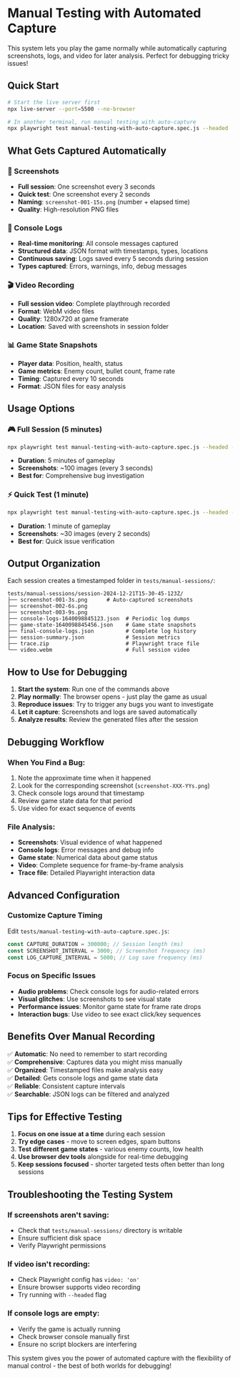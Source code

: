 # Manual Testing with Automated Capture

This system lets you play the game normally while automatically capturing screenshots, logs, and video for later analysis. Perfect for debugging tricky issues!

## Quick Start

```bash
# Start the live server first
npx live-server --port=5500 --no-browser

# In another terminal, run manual testing with auto-capture
npx playwright test manual-testing-with-auto-capture.spec.js --headed
```

## What Gets Captured Automatically

### 📸 Screenshots
- **Full session**: One screenshot every 3 seconds
- **Quick test**: One screenshot every 2 seconds  
- **Naming**: `screenshot-001-15s.png` (number + elapsed time)
- **Quality**: High-resolution PNG files

### 📝 Console Logs
- **Real-time monitoring**: All console messages captured
- **Structured data**: JSON format with timestamps, types, locations
- **Continuous saving**: Logs saved every 5 seconds during session
- **Types captured**: Errors, warnings, info, debug messages

### 🎬 Video Recording
- **Full session video**: Complete playthrough recorded
- **Format**: WebM video files
- **Quality**: 1280x720 at game framerate
- **Location**: Saved with screenshots in session folder

### 📊 Game State Snapshots
- **Player data**: Position, health, status
- **Game metrics**: Enemy count, bullet count, frame rate
- **Timing**: Captured every 10 seconds
- **Format**: JSON files for easy analysis

## Usage Options

### 🎮 Full Session (5 minutes)
```bash
npx playwright test manual-testing-with-auto-capture.spec.js --headed --grep "Manual Testing Session"
```
- **Duration**: 5 minutes of gameplay
- **Screenshots**: ~100 images (every 3 seconds)
- **Best for**: Comprehensive bug investigation

### ⚡ Quick Test (1 minute)  
```bash
npx playwright test manual-testing-with-auto-capture.spec.js --headed --grep "Quick Manual Test"
```
- **Duration**: 1 minute of gameplay
- **Screenshots**: ~30 images (every 2 seconds)
- **Best for**: Quick issue verification

## Output Organization

Each session creates a timestamped folder in `tests/manual-sessions/`:

```
tests/manual-sessions/session-2024-12-21T15-30-45-123Z/
├── screenshot-001-3s.png      # Auto-captured screenshots
├── screenshot-002-6s.png      
├── screenshot-003-9s.png      
├── console-logs-1640098845123.json  # Periodic log dumps
├── game-state-1640098845456.json    # Game state snapshots
├── final-console-logs.json          # Complete log history
├── session-summary.json             # Session metrics
├── trace.zip                        # Playwright trace file
└── video.webm                       # Full session video
```

## How to Use for Debugging

1. **Start the system**: Run one of the commands above
2. **Play normally**: The browser opens - just play the game as usual
3. **Reproduce issues**: Try to trigger any bugs you want to investigate
4. **Let it capture**: Screenshots and logs are saved automatically
5. **Analyze results**: Review the generated files after the session

## Debugging Workflow

### When You Find a Bug:
1. Note the approximate time when it happened
2. Look for the corresponding screenshot (`screenshot-XXX-YYs.png`)
3. Check console logs around that timestamp
4. Review game state data for that period
5. Use video for exact sequence of events

### File Analysis:
- **Screenshots**: Visual evidence of what happened
- **Console logs**: Error messages and debug info
- **Game state**: Numerical data about game status
- **Video**: Complete sequence for frame-by-frame analysis
- **Trace file**: Detailed Playwright interaction data

## Advanced Configuration

### Customize Capture Timing
Edit `tests/manual-testing-with-auto-capture.spec.js`:

```javascript
const CAPTURE_DURATION = 300000; // Session length (ms)
const SCREENSHOT_INTERVAL = 3000; // Screenshot frequency (ms)
const LOG_CAPTURE_INTERVAL = 5000; // Log save frequency (ms)
```

### Focus on Specific Issues
- **Audio problems**: Check console logs for audio-related errors
- **Visual glitches**: Use screenshots to see visual state
- **Performance issues**: Monitor game state for frame rate drops
- **Interaction bugs**: Use video to see exact click/key sequences

## Benefits Over Manual Recording

✅ **Automatic**: No need to remember to start recording  
✅ **Comprehensive**: Captures data you might miss manually  
✅ **Organized**: Timestamped files make analysis easy  
✅ **Detailed**: Gets console logs and game state data  
✅ **Reliable**: Consistent capture intervals  
✅ **Searchable**: JSON logs can be filtered and analyzed  

## Tips for Effective Testing

1. **Focus on one issue at a time** during each session
2. **Try edge cases** - move to screen edges, spam buttons
3. **Test different game states** - various enemy counts, low health
4. **Use browser dev tools** alongside for real-time debugging
5. **Keep sessions focused** - shorter targeted tests often better than long sessions

## Troubleshooting the Testing System

### If screenshots aren't saving:
- Check that `tests/manual-sessions/` directory is writable
- Ensure sufficient disk space
- Verify Playwright permissions

### If video isn't recording:
- Check Playwright config has `video: 'on'`
- Ensure browser supports video recording
- Try running with `--headed` flag

### If console logs are empty:
- Verify the game is actually running
- Check browser console manually first
- Ensure no script blockers are interfering

This system gives you the power of automated capture with the flexibility of manual control - the best of both worlds for debugging! 